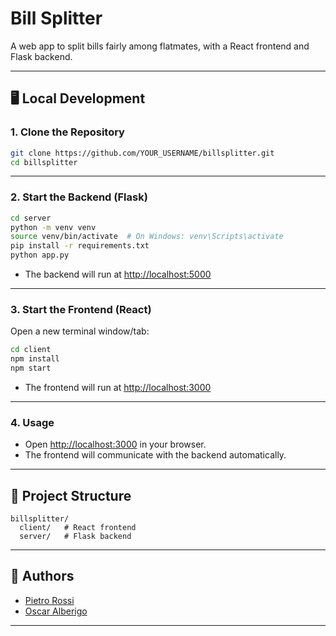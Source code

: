 # Bill Splitter

A web app to split bills fairly among flatmates, with a React frontend and Flask backend.

---

## 🖥️ Local Development

### 1. Clone the Repository

```sh
git clone https://github.com/YOUR_USERNAME/billsplitter.git
cd billsplitter
```

---

### 2. Start the Backend (Flask)

```sh
cd server
python -m venv venv
source venv/bin/activate  # On Windows: venv\Scripts\activate
pip install -r requirements.txt
python app.py
```
- The backend will run at [http://localhost:5000](http://localhost:5000)

---

### 3. Start the Frontend (React)

Open a new terminal window/tab:

```sh
cd client
npm install
npm start
```
- The frontend will run at [http://localhost:3000](http://localhost:3000)

---

### 4. Usage

- Open [http://localhost:3000](http://localhost:3000) in your browser.
- The frontend will communicate with the backend automatically.

---

## 📁 Project Structure

```
billsplitter/
  client/   # React frontend
  server/   # Flask backend
```

---

## 👥 Authors

- [Pietro Rossi](https://www.linkedin.com/in/pietro-rossi-2b1192237/)
- [Oscar Alberigo](https://www.linkedin.com/in/oscar-alberigo-593744258/)

---
